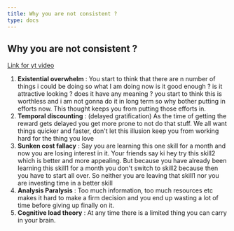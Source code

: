 ```yaml
---
title: Why you are not consistent ?
type: docs
---
```


## Why you are not consistent ?

[Link for yt video](https://www.youtube.com/watch?v=t-6QxCnStws)

1. **Existential overwhelm** : You start to think that there are n number of things i could be doing so what I am doing now is it good enough ? is it attractive looking ? does it have any meaning ? you start to think this is worthless and i am not gonna do it in long term so why bother putting in efforts now. This thought keeps you from putting those efforts in.
2. **Temporal discounting** : (delayed gratification) As the time of getting the reward gets delayed you get more prone to not do that stuff. We all want things quicker and faster, don't let this illusion keep you from working hard for the thing you love
3. **Sunken cost fallacy** : Say you are learning this one skill for a month and now you are losing interest in it. Your friends say ki hey try this skill2 which is better and more appealing. But because you have already been learning this skill1 for a month you don't switch to skill2 because then you have to start all over. So neither you are leaving that skill1 nor you are investing time in a better skill
4. **Analysis Paralysis** : Too much information, too much resources etc makes it hard to make a firm decision and you end up wasting a lot of time before giving up finally on it.
5. **Cognitive load theory** : At any time there is a limited thing you can carry in your brain.
